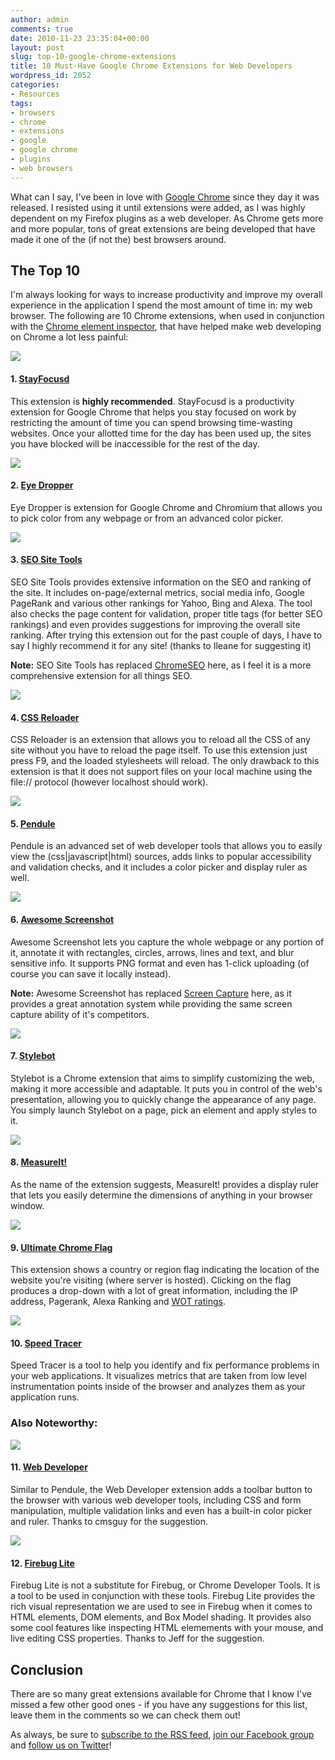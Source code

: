 ```yaml
---
author: admin
comments: true
date: 2010-11-23 23:35:04+00:00
layout: post
slug: top-10-google-chrome-extensions
title: 10 Must-Have Google Chrome Extensions for Web Developers
wordpress_id: 2052
categories:
- Resources
tags:
- browsers
- chrome
- extensions
- google
- google chrome
- plugins
- web browsers
---
```


What can I say, I've been in love with [Google Chrome](http://www.google.com/chrome/intl/en/landing_chrome.html?hl=en) since they day it was released.  I resisted using it until extensions were added, as I was highly dependent on my Firefox plugins as a web developer.  As Chrome gets more and more popular, tons of great extensions are being developed that have made it one of the (if not the) best browsers around.<!-- more -->



## The Top 10


I'm always looking for ways to increase productivity and improve my overall experience in the application I spend the most amount of time in: my web browser.  The following are 10 Chrome extensions, when used in conjunction with the [Chrome element inspector](http://superuser.com/questions/4640/what-is-inspect-element-feature-in-google-chrome), that have helped make web developing on Chrome a lot less painful:




[![](http://devgrow.com/wp-content/uploads/2010/11/stayfocused.gif)](https://chrome.google.com/extensions/detail/laankejkbhbdhmipfmgcngdelahlfoji)


#### 1. [StayFocusd](https://chrome.google.com/extensions/detail/laankejkbhbdhmipfmgcngdelahlfoji)


This extension is **highly recommended**. StayFocusd is a productivity extension for Google Chrome that helps you stay focused on work by restricting the amount of time you can spend browsing time-wasting websites. Once your allotted time for the day has been used up, the sites you have blocked will be inaccessible for the rest of the day.







[![](http://devgrow.com/wp-content/uploads/2010/11/eyedropper.gif)](https://chrome.google.com/extensions/detail/hmdcmlfkchdmnmnmheododdhjedfccka)


#### 2. [Eye Dropper](https://chrome.google.com/extensions/detail/hmdcmlfkchdmnmnmheododdhjedfccka)


Eye Dropper is extension for Google Chrome and Chromium that allows you to pick color from any webpage or from an advanced color picker.




[![](http://devgrow.com/wp-content/uploads/2010/11/seo-site-tools.gif)](https://chrome.google.com/extensions/detail/diahigjngdnkdgajdbpjdeomopbpkjjc)


#### 3. [SEO Site Tools](https://chrome.google.com/extensions/detail/diahigjngdnkdgajdbpjdeomopbpkjjc)


SEO Site Tools provides extensive information on the SEO and ranking of the site.  It includes on-page/external metrics, social media info, Google PageRank and various other rankings for Yahoo, Bing and Alexa.  The tool also checks the page content for validation, proper title tags (for better SEO rankings) and even provides suggestions for improving the overall site ranking.  After trying this extension out for the past couple of days, I have to say I highly recommend it for any site! (thanks to Ileane for suggesting it)

**Note:** SEO Site Tools has replaced [ChromeSEO](https://chrome.google.com/extensions/detail/oangcciaeihlfmhppegpdceadpfaoclj) here, as I feel it is a more comprehensive extension for all things SEO.




[![](http://devgrow.com/wp-content/uploads/2010/11/css-reloader.gif)](https://chrome.google.com/extensions/detail/dnfpcpfijpdhabaoieccoclghgplmpbd)


#### 4. [CSS Reloader](https://chrome.google.com/extensions/detail/dnfpcpfijpdhabaoieccoclghgplmpbd)


CSS Reloader is an extension that allows you to reload all the CSS of any site without you have to reload the page itself.  To use this extension just press F9, and the loaded stylesheets will reload.  The only drawback to this extension is that it does not support files on your local machine using the file:// protocol (however localhost should work).




[![](http://devgrow.com/wp-content/uploads/2010/11/pendule.gif)](https://chrome.google.com/extensions/detail/gbkffbkamcejhkcaocmkdeiiccpmjfdi)


#### 5. [Pendule](https://chrome.google.com/extensions/detail/gbkffbkamcejhkcaocmkdeiiccpmjfdi#)


Pendule is an advanced set of web developer tools that allows you to easily view the (css|javascript|html) sources, adds links to popular accessibility and validation checks, and it includes a color picker and display ruler as well.




[![](http://devgrow.com/wp-content/uploads/2010/11/annotate.gif)](https://chrome.google.com/extensions/detail/alelhddbbhepgpmgidjdcjakblofbmce)


#### 6. [Awesome Screenshot](https://chrome.google.com/extensions/detail/alelhddbbhepgpmgidjdcjakblofbmce)


Awesome Screenshot lets you capture the whole webpage or any portion of it, annotate it with rectangles, circles, arrows, lines and text, and blur sensitive info.  It supports PNG format and even has 1-click uploading (of course you can save it locally instead).

**Note:** Awesome Screenshot has replaced [Screen Capture](https://chrome.google.com/extensions/detail/cpngackimfmofbokmjmljamhdncknpmg) here, as it provides a great annotation system while providing the same screen capture ability of it's competitors.




[![](http://devgrow.com/wp-content/uploads/2010/11/stylebot.gif)](https://chrome.google.com/extensions/detail/oiaejidbmkiecgbjeifoejpgmdaleoha)


#### 7. [Stylebot](https://chrome.google.com/extensions/detail/oiaejidbmkiecgbjeifoejpgmdaleoha)


Stylebot is a Chrome extension that aims to simplify customizing the web, making it more accessible and adaptable. It puts you in control of the web's presentation, allowing you to quickly change the appearance of any page.  You simply launch Stylebot on a page, pick an element and apply styles to it.




[![](http://devgrow.com/wp-content/uploads/2010/11/measureit.gif)](https://chrome.google.com/extensions/detail/aonjhmdcgbgikgjapjckfkefpphjpgma)


#### 8. [MeasureIt!](https://chrome.google.com/extensions/detail/aonjhmdcgbgikgjapjckfkefpphjpgma)


As the name of the extension suggests, MeasureIt! provides a display ruler that lets you easily determine the dimensions of anything in your browser window.




[![](http://devgrow.com/wp-content/uploads/2010/11/ultimate-flags.gif)](https://chrome.google.com/extensions/detail/dbpojpfdiliekbbiplijcphappgcgjfn)


#### 9. [Ultimate Chrome Flag](https://chrome.google.com/extensions/detail/dbpojpfdiliekbbiplijcphappgcgjfn)


This extension shows a country or region flag indicating the location of the website you're visiting (where server is hosted).  Clicking on the flag produces a drop-down with a lot of great information, including the IP address, Pagerank, Alexa Ranking and [WOT ratings](http://www.mywot.com/).




[![](http://devgrow.com/wp-content/uploads/2010/11/speed-tracer.gif)](https://chrome.google.com/extensions/detail/ognampngfcbddbfemdapefohjiobgbdl)


#### 10. [Speed Tracer](https://chrome.google.com/extensions/detail/ognampngfcbddbfemdapefohjiobgbdl)


Speed Tracer is a tool to help you identify and fix performance problems in your web applications. It visualizes metrics that are taken from low level instrumentation points inside of the browser and analyzes them as your application runs.






### Also Noteworthy:






[![](http://devgrow.com/wp-content/uploads/2010/11/web-developer.gif)](https://chrome.google.com/extensions/detail/bfbameneiokkgbdmiekhjnmfkcnldhhm)


#### 11. [Web Developer](https://chrome.google.com/extensions/detail/bfbameneiokkgbdmiekhjnmfkcnldhhm)


Similar to Pendule, the Web Developer extension adds a toolbar button to the browser with various web developer tools, including CSS and form manipulation, multiple validation links and even has a built-in color picker and ruler.  Thanks to cmsguy for the suggestion.




[![](http://devgrow.com/wp-content/uploads/2010/11/firebug-lite.gif)](https://chrome.google.com/extensions/detail/bmagokdooijbeehmkpknfglimnifench)


#### 12. [Firebug Lite](https://chrome.google.com/extensions/detail/bmagokdooijbeehmkpknfglimnifench)


Firebug Lite is not a substitute for Firebug, or Chrome Developer Tools. It is a tool to be used in conjunction with these tools. Firebug Lite provides the rich visual representation we are used to see in Firebug when it comes to HTML elements, DOM elements, and Box Model shading. It provides also some cool features like inspecting HTML elemements with your mouse, and live editing CSS properties.  Thanks to Jeff for the suggestion.






## Conclusion


There are so many great extensions available for Chrome that I know I've missed a few other good ones - if you have any suggestions for this list, leave them in the comments so we can check them out!

As always, be sure to [subscribe to the RSS feed](http://feeds.feedburner.com/devgrow), [join our Facebook group](http://www.facebook.com/DevGrow) and [follow us on Twitter](http://twitter.com/ThinkDevGrow)!

